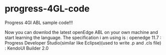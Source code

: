 # progress-4GL-code
Progress 4Gl ABL sample code!!!

Now you can downlod the latest openEdge ABL on your own machine and start learning the language.
The specification i am using is 
: openedge 11.7
: Progress Developer Studio(similar like Eclipse)(used to write .p  and .cls file)
: KendoUI Builder 2.0

